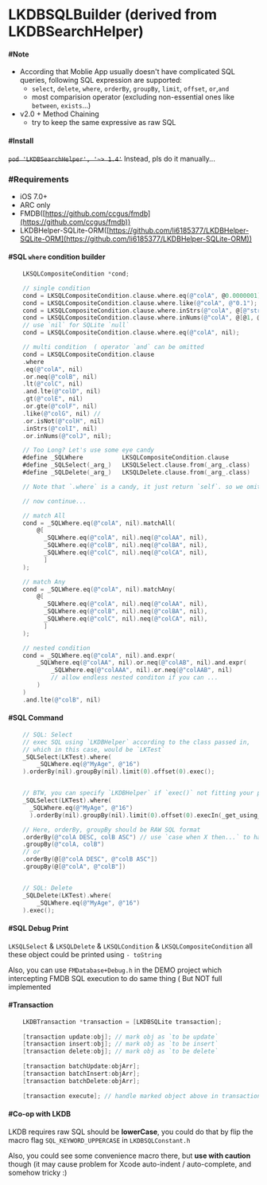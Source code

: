 # LKDBSQLBuilder (derived from LKDBSearchHelper)


#### #Note
* According that Moblie App usually doesn't have complicated SQL queries, following SQL expression are supported: 
  * `select`, `delete`, `where`, `orderBy`, `groupBy`, `limit`, `offset`, `or`,`and`
  * most comparision operator (excluding non-essential ones like `between`, `exists`...)
* v2.0 + Method Chaining
  * try to keep the same expressive as raw SQL 


#### #Install

~~`pod 'LKDBSearchHelper', '~> 1.4'`~~
Instead, pls do it manually...

### #Requirements

* iOS 7.0+
* ARC only 
* FMDB([https://github.com/ccgus/fmdb](https://github.com/ccgus/fmdb))
* LKDBHelper-SQLite-ORM([https://github.com/li6185377/LKDBHelper-SQLite-ORM](https://github.com/li6185377/LKDBHelper-SQLite-ORM))


#### #SQL `where` condition builder


```objective-c
    LKSQLCompositeCondition *cond;

    // single condition
    cond = LKSQLCompositeCondition.clause.where.eq(@"colA", @0.0000001);
    cond = LKSQLCompositeCondition.clause.where.like(@"colA", @"0.1");
    cond = LKSQLCompositeCondition.clause.where.inStrs(@"colA", @[@"str1", @"str2", @"str3"]);
    cond = LKSQLCompositeCondition.clause.where.inNums(@"colA", @[@1, @2, @3]);
    // use `nil` for SQLite `null`
    cond = LKSQLCompositeCondition.clause.where.eq(@"colA", nil);

    // multi condition  ( operator `and` can be omitted 
    cond = LKSQLCompositeCondition.clause
    .where
    .eq(@"colA", nil)
    .or.neq(@"colB", nil)
    .lt(@"colC", nil)
    .and.lte(@"colD", nil)
    .gt(@"colE", nil)
    .or.gte(@"colF", nil)
    .like(@"colG", nil) // 
    .or.isNot(@"colH", nil)
    .inStrs(@"colI", nil)
    .or.inNums(@"colJ", nil);

    // Too Long? Let's use some eye candy
    #define _SQLWhere           LKSQLCompositeCondition.clause
    #define _SQLSelect(_arg_)   LKSQLSelect.clause.from(_arg_.class)
    #define _SQLDelete(_arg_)   LKSQLDelete.clause.from(_arg_.class)

    // Note that `.where` is a candy, it just return `self`. so we omitted it in the macro above to save a method calling

    // now continue...

    // match All
    cond = _SQLWhere.eq(@"colA", nil).matchAll(
        @[
          _SQLWhere.eq(@"colA", nil).neq(@"colAA", nil),
          _SQLWhere.eq(@"colB", nil).neq(@"colBA", nil),
          _SQLWhere.eq(@"colC", nil).neq(@"colCA", nil),
          ]
    );

    // match Any
    cond = _SQLWhere.eq(@"colA", nil).matchAny(
        @[
          _SQLWhere.eq(@"colA", nil).neq(@"colAA", nil),
          _SQLWhere.eq(@"colB", nil).neq(@"colBA", nil),
          _SQLWhere.eq(@"colC", nil).neq(@"colCA", nil),
          ]
    );

    // nested condition
    cond = _SQLWhere.eq(@"colA", nil).and.expr(
        _SQLWhere.eq(@"colAA", nil).or.neq(@"colAB", nil).and.expr(
            _SQLWhere.eq(@"colAAA", nil).or.neq(@"colAAB", nil)
            // allow endless nested conditon if you can ...
        )
    )
    .and.lte(@"colB", nil)
```
     
     
#### #SQL Command

```objective-c
    // SQL: Select
    // exec SQL using `LKDBHelper` according to the class passed in, 
    // which in this case, would be `LKTest` 
    _SQLSelect(LKTest).where(
        _SQLWhere.eq(@"MyAge", @"16")
    ).orderBy(nil).groupBy(nil).limit(0).offset(0).exec();


    // BTW, you can specify `LKDBHelper` if `exec()` not fitting your project scheme
    _SQLSelect(LKTest).where(
      _SQLWhere.eq(@"MyAge", @"16")
      ).orderBy(nil).groupBy(nil).limit(0).offset(0).execIn(_get_using_LKDBHelper_from_somewhere_);

    // Here, orderBy, groupBy should be RAW SQL format
	.orderBy(@"colA DESC, colB ASC") // use `case when X then...` to have more control on sorting if needed
	.groupBy(@"colA, colB")
	// or
	.orderBy(@[@"colA DESC", @"colB ASC"])
	.groupBy(@[@"colA", @"colB"])


    // SQL: Delete
    _SQLDelete(LKTest).where(
        _SQLWhere.eq(@"MyAge", @"16")
    ).exec();

```


#### #SQL Debug Print

`LKSQLSelect` &
`LKSQLDelete` &
`LKSQLCondition` &
`LKSQLCompositeCondition`  all these object could be printed using `- toString`

Also, you can use `FMDatabase+Debug.h` in the DEMO project which intercepting FMDB SQL execution to do same thing ( But NOT full implemented
    

#### #Transaction
    
```objective-c
    LKDBTransaction *transaction = [LKDBSQLite transaction];
    
    [transaction update:obj]; // mark obj as `to be update`
    [transaction insert:obj]; // mark obj as `to be insert` 
    [transaction delete:obj]; // mark obj as `to be delete` 
    
    [transaction batchUpdate:objArr];
    [transaction batchInsert:objArr];
    [transaction batchDelete:objArr];
    
    [transaction execute]; // handle marked object above in transaction
```
    
#### #Co-op with LKDB

LKDB requires raw SQL should be **lowerCase**, you could do that by flip the macro flag `SQL_KEYWORD_UPPERCASE` in `LKDBSQLConstant.h`

Also, you could see some convenience macro there, but **use with caution** though (it may cause problem for Xcode auto-indent / auto-complete, and somehow tricky :)